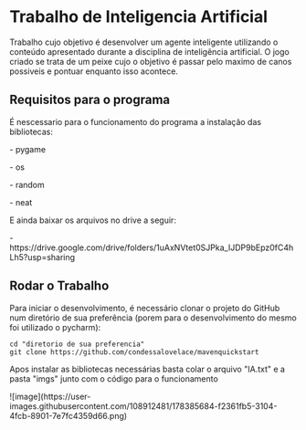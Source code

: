 # Trabalho de Inteligencia Artificial

  Trabalho cujo objetivo é desenvolver um agente inteligente utilizando o conteúdo apresentado durante a
disciplina de inteligência artificial. O jogo criado se trata de um peixe cujo o objetivo é passar pelo maximo de canos possiveis e pontuar enquanto isso acontece.

## Requisitos para o programa

 <p>  É nescessario para o funcionamento do programa a instalação das bibliotecas: </p>
 <p>- pygame </p>
 <p>- os </p>
 <p>- random </p>
 <p>- neat </p>
 <p> E ainda baixar os arquivos no drive a seguir: </p>
  <p>- https://drive.google.com/drive/folders/1uAxNVtet0SJPka_IJDP9bEpz0fC4hLh5?usp=sharing </p>
  
  ## Rodar o Trabalho

<p>Para iniciar o desenvolvimento, é necessário clonar o projeto do GitHub num diretório de sua preferência (porem para o desenvolvimento do mesmo foi utilizado o pycharm):</p>

```shell
cd "diretorio de sua preferencia"
git clone https://github.com/condessalovelace/mavenquickstart
```
<p>Apos instalar as bibliotecas necessárias basta colar o arquivo "IA.txt" e a pasta "imgs" junto com o código para o funcionamento</p>
  ![image](https://user-images.githubusercontent.com/108912481/178385684-f2361fb5-3104-4fcb-8901-7e7fc4359d66.png)
